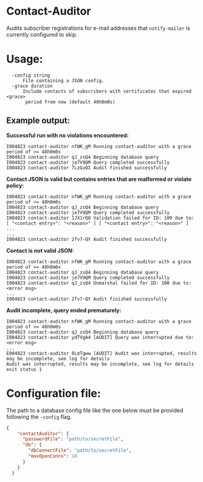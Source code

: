 # Contact-Auditor
Audits subscriber registrations for e-mail addresses that
`notify-mailer` is currently configured to skip.

# Usage:

```shell
  -config string
      File containing a JSON config.
  -grace duration
      Include contacts of subscribers with certificates that expired <grace>
       period from now (default 48h0m0s)
```

## Example output:

**Successful run with no violations encountered:**

```
I004823 contact-auditor nfWK_gM Running contact-auditor with a grace period of >= 48h0m0s
I004823 contact-auditor qJ_zsQ4 Beginning database query
I004823 contact-auditor je7V9QM Query completed successfully
I004823 contact-auditor 7LzGvQI Audit finished successfully
```

**Contact JSON is valid but contains entries that are malformed or violate policy:**

```
I004823 contact-auditor nfWK_gM Running contact-auditor with a grace period of >= 48h0m0s
I004823 contact-auditor qJ_zsQ4 Beginning database query
I004823 contact-auditor je7V9QM Query completed successfully
I004823 contact-auditor 1JX1rQ8 Validation failed for ID: 100 due to: [ "<contact entry>": "<reason>" ] [ "<contact entry>": "<reason>" ] ...
...
I004823 contact-auditor 2fv7-QY Audit finished successfully
```

**Contact is not valid JSON:**

```
I004823 contact-auditor nfWK_gM Running contact-auditor with a grace period of >= 48h0m0s
I004823 contact-auditor qJ_zsQ4 Beginning database query
I004823 contact-auditor je7V9QM Query completed successfully
I004823 contact-auditor qJ_zsQ4 Unmarshal failed for ID: 100 due to: <error msg>
...
I004823 contact-auditor 2fv7-QY Audit finished successfully
```

**Audit incomplete, query ended prematurely:**

```
I004823 contact-auditor nfWK_gM Running contact-auditor with a grace period of >= 48h0m0s
I004823 contact-auditor qJ_zsQ4 Beginning database query
I004823 contact-auditor ydTVgA4 [AUDIT] Query was interrupted due to: <error msg>
...
E004823 contact-auditor 8LmTgww [AUDIT] Audit was interrupted, results may be incomplete, see log for details
Audit was interrupted, results may be incomplete, see log for details
exit status 1
```

# Configuration file:
The path to a database config file like the one below must be provided
following the `-config` flag.

```json
{
    "contactAuditor": {
      "passwordFile": "path/to/secretFile",
      "db": {
        "dbConnectFile": "path/to/secretFile",
        "maxOpenConns": 10
      }
    }
  }
  
```
